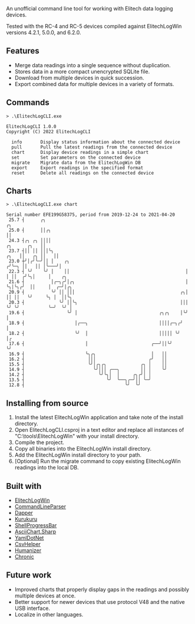 An unofficial command line tool for working with Elitech data logging devices.

Tested with the RC-4 and RC-5 devices compiled against ElitechLogWin versions 4.2.1, 5.0.0, and 6.2.0.

## Features
* Merge data readings into a single sequence without duplication.
* Stores data in a more compact unencrypted SQLite file.
* Download from multiple devices in quick succession.
* Export combined data for multiple devices in a variety of formats.

## Commands

```text
> .\ElitechLogCLI.exe

ElitechLogCLI 1.0.0
Copyright (C) 2022 ElitechLogCLI

  info       Display status information about the connected device
  pull       Pull the latest readings from the connected device
  chart      Display device readings in a simple chart
  set        Set parameters on the connected device
  migrate    Migrate data from the ElitechLogWin DB
  export     Export readings in the specified format
  reset      Delete all readings on the connected device
```

## Charts
```text
> .\ElitechLogCLI.exe chart

Serial number EFE199G58375, period from 2019-12-24 to 2021-04-20
 25.7 ┤      ╭╮                                                                        ╭╮
 25.0 ┤      ││╭╮                                                                      ││
 24.3 ┤╭╮ ╭╮ ││││                                                         ╭╮      ╭╮   ││
 23.7 ┤││ ││ │││╰╮                                                   ╭╮   ││   ╭╮ ││   ││
 23.0 ┼╯│╭╯╰─╯││ │    ╭╮                                            ╭╯╰─╮ ││   ││ │╰───╯│
 22.3 ┤ ╰╯    ╰╯ │    ││                                            │   │ ││  ╭╯╰╮│     │    ╭╮
 21.6 ┤          │╭─╮╭╯│╭╮                                          │   ╰╮│╰╮╭╯  ││     │  ╭─╯│╭╮
 20.9 ┤          ╰╯ ││ │││                                        ╭╮│    ││ ││   ╰╯     ╰╮ │  ││╰╮
 20.3 ┤             ╰╯ ││╰╮                                       │││    ╰╯ ╰╯           ╰─╯  ╰╯ │
 19.6 ┤                ╰╯ │                               ╭╮╭╮    │╰╯                            │
 18.9 ┤                   │╭──╮                           ││││╭─╮╭╯                              │
 18.2 ┤                   ╰╯  │                           │││││ ╰╯                               │╭
 17.6 ┤                       │                        ╭──╯││╰╯                                  ╰╯
 16.9 ┤                       ╰╮╭╮                     │   ││
 16.2 ┤                        │││                    ╭╯   ││
 15.5 ┤                        ╰╯│╭╮╭╮             ╭╮ │    ││
 14.9 ┤                          ╰╯│││ ╭──╮        ││ │    ╰╯
 14.2 ┤                            ╰╯╰╮│  │     ╭╮╭╯│ │
 13.5 ┤                               ╰╯  ╰──╮╭─╯││ ╰─╯
 12.8 ┤                                      ╰╯  ╰╯
```

## Installing from source
1. Install the latest ElitechLogWin application and take note of the install directory.
2. Open ElitechLogCLI.csproj in a text editor and replace all instances of "C:\tools\ElitechLogWin" with your install directory.
3. Compile the project.
4. Copy all binaries into the ElitechLogWin install directory.
5. Add the ElitechLogWin install directory to your path.
6. [Optional] Run the migrate command to copy existing ElitechLogWin readings into the local DB.

## Built with
* [ElitechLogWin](http://www.elitechlog.com/softwares/)
* [CommandLineParser](https://github.com/commandlineparser/commandline)
* [Dapper](https://github.com/DapperLib/Dapper)
* [Kurukuru](https://github.com/mayuki/Kurukuru)
* [ShellProgressBar](https://github.com/Mpdreamz/shellprogressbar)
* [AsciiChart.Sharp](https://github.com/samcarton/asciichart-sharp)
* [YamlDotNet](https://github.com/aaubry/YamlDotNet)
* [CsvHelper](https://joshclose.github.io/CsvHelper/)
* [Humanizer](https://github.com/Humanizr/Humanizer)
* [Chronic](https://github.com/mojombo/chronic)

## Future work
* Improved charts that properly display gaps in the readings and possibly multiple devices at once. 
* Better support for newer devices that use protocol V48 and the native USB interface.
* Localize in other languages.

